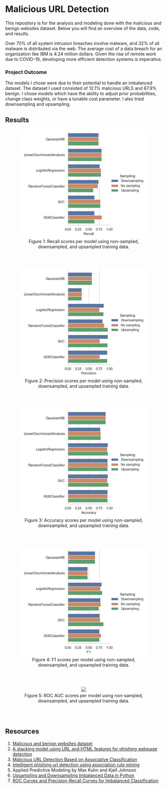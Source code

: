 # Malicious URL Detection

This repository is for the analysis and modeling done with the malicious and benign websites dataset. Below you will find an overview of the data, code, and results.

Over 70% of all system intrusion breaches involve malware, and 32% of all malware is distributed via the web. The average cost of a data breach for an organization like IBM is 4.24 million dollars. Given the rise of remote work due to COVID-19, developing more efficient detection systems is imperative.

### Project Outcome

The models I chose were due to their potential to handle an imbalanced dataset. The dataset I used consisted of 12.1% malicious URLS and 87.9% benign. I chose models which have the ability to adjust prior probabilities, change class weights, or have a tunable cost parameter. I also tried downsampling and upsampling.

## Results

<div align="center">
<figure>
<img src="output/modeling/model_comparison/catplot_model_Recall.jpg"><br/>
  <figcaption>Figure 1: Recall scores per model using non-sampled, downsampled, and upsampled training data.</figcaption>
</figure>
<br/><br/>
</div>

<div align="center">
<figure>
<img src="output/modeling/model_comparison/catplot_model_Precision.jpg"><br/>
  <figcaption>Figure 2: Precision scores per model using non-sampled, downsampled, and upsampled training data.</figcaption>
</figure>
<br/><br/>
</div>

<div align="center">
<figure>
<img src="output/modeling/model_comparison/catplot_model_Accuracy.jpg"><br/>
  <figcaption>Figure 3: Accuracy scores per model using non-sampled, downsampled, and upsampled training data.</figcaption>
</figure>
<br/><br/>
</div>

<div align="center">
<figure>
<img src="output/modeling/model_comparison/catplot_model_F1.jpg"><br/>
  <figcaption>Figure 4: F1 scores per model using non-sampled, downsampled, and upsampled training data.</figcaption>
</figure>
<br/><br/>
</div>

<div align="center">
<figure>
<img src="output/modeling/model_comparison/catplot_model_ROC_AUC.jpg"><br/>
  <figcaption>Figure 5: ROC AUC scores per model using non-sampled, downsampled, and upsampled training data.</figcaption>
</figure>
<br/><br/>
</div>

## Resources

1. [Malicious and benign websites dataset](https://www.kaggle.com/datasets/xwolf12/malicious-and-benign-websites)
2. [A stacking model using URL and HTML features for phishing webpage detection](https://www.sciencedirect.com/science/article/abs/pii/S0167739X1830503X)
3. [Malicious URL Detection Based on Associative Classification](https://www.ncbi.nlm.nih.gov/pmc/articles/PMC7911559/)
4. [Intelligent phishing url detection using association rule mining](https://hcis-journal.springeropen.com/articles/10.1186/s13673-016-0064-3#:~:text=(4)-,Association%20rule%20mining%20to%20detect%20phishing%20URL,when%20a%20user%20accesses%20it.)
5. Applied Predictive Modeling by Max Kuhn and Kjell Johnson
6. [Upsampling and Downsampling Imbalanced Data in Python](https://wellsr.com/python/upsampling-and-downsampling-imbalanced-data-in-python/)
7. [ROC Curves and Precision-Recall Curves for Imbalanced Classification](https://machinelearningmastery.com/roc-curves-and-precision-recall-curves-for-imbalanced-classification/)

